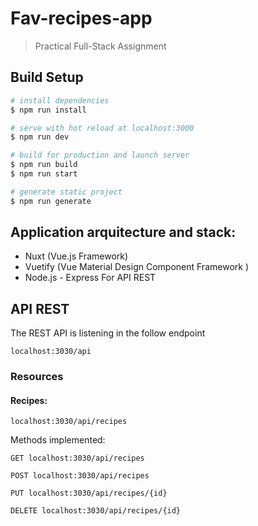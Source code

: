 # Fav-recipes-app

> Practical Full-Stack Assignment

## Build Setup

```bash
# install dependencies
$ npm run install

# serve with hot reload at localhost:3000
$ npm run dev

# build for production and launch server
$ npm run build
$ npm run start

# generate static project
$ npm run generate
```

## Application arquitecture and stack:

-   Nuxt (Vue.js Framework)
-   Vuetify (Vue Material Design Component Framework )
-   Node.js - Express For API REST

## API REST

The REST API is listening in the follow endpoint

```
localhost:3030/api
```

### Resources

#### Recipes:

```
localhost:3030/api/recipes
```

Methods implemented:

```
GET localhost:3030/api/recipes
```

```
POST localhost:3030/api/recipes
```

```
PUT localhost:3030/api/recipes/{id}
```

```
DELETE localhost:3030/api/recipes/{id}
```
